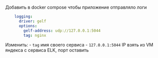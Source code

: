 Добавить в docker compose чтобы приложение отправляло логи

```yaml
    logging:
      driver: gelf
      options:
        gelf-address: udp://127.0.0.1:5044
        tag: nginx
```

Изменить:
    - `tag` имя своего сервиса
    - `127.0.0.1:5044` IP взять из VM яндекса с сервиса ELK, порт оставить